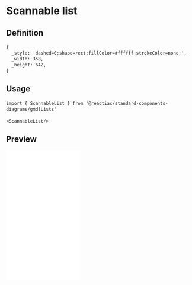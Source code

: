 # Scannable list

## Definition

```
{
  _style: 'dashed=0;shape=rect;fillColor=#ffffff;strokeColor=none;',
  _width: 358,
  _height: 642,
}
```

## Usage

```
import { ScannableList } from '@reactiac/standard-components-diagrams/gmdlLists'

<ScannableList/>
```

## Preview

<img src="./scannable-list.png" width="200"/>
